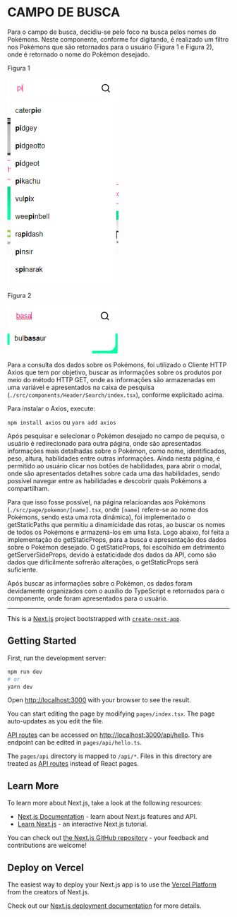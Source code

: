 # CAMPO DE BUSCA

Para o campo de busca, decidiu-se pelo foco na busca pelos nomes do Pokémons. Neste componente, conforme for digitando, é realizado um filtro nos Pokémons que são retornados para o usuário (Figura 1 e Figura 2), onde é retornado o nome do Pokémon desejado.

Figura 1

![Imagem das indicação de produtos ao clicar no campo de busca](./public/images/Readme/SearchResult.PNG)

Figura 2

![Imagem das indicação de produtos ao clicar no campo de busca](./public/images/Readme/FilteredSearchResult.PNG)

Para a consulta dos dados sobre os Pokémons, foi utilizado o Cliente HTTP Axios que tem por objetivo, buscar as informações sobre os produtos por meio do método HTTP GET, onde as informações são armazenadas em uma variável e apresentados na caixa de pesquisa (`./src/components/Header/Search/index.tsx`), conforme explicitado acima.

Para instalar o Axios, execute:

`npm install axios` ou `yarn add axios`

Após pesquisar e selecionar o Pokémon desejado no campo de pequisa, o usuário é redirecionado para outra página, onde são apresentadas informações mais detalhadas sobre o Pokémon, como nome, identificados, peso, altura, habilidades entre outras informações. Ainda nesta página, é permitido ao usuário clicar nos botões de habilidades, para abrir o modal, onde são apresentados detalhes sobre cada uma das habilidades, sendo possível navegar entre as habilidades e descobrir quais Pokémons a compartilham.

Para que isso fosse possível, na página relacioandas aos Pokémons (`./src/page/pokemon/[name].tsx`, onde `[name]` refere-se ao nome dos Pokémons, sendo esta uma rota dinâmica), foi implementado o getStaticPaths que permitiu a dinamicidade das rotas, ao buscar os nomes de todos os Pokémons e armazená-los em uma lista. Logo abaixo, foi feita a implementação do getStaticProps, para a busca e apresentação dos dados sobre o Pokémon desejado. O getStaticProps, foi escolhido em detrimento getServerSideProps, devido à estaticidade dos dados da API, como são dados que dificilmente sofrerão alterações, o getStaticProps será suficiente.

Após buscar as informações sobre o Pokémon, os dados foram devidamente organizados com o auxílio do TypeScript e retornados para o componente, onde foram apresentados para o usuário.

---

This is a [Next.js](https://nextjs.org/) project bootstrapped with [`create-next-app`](https://github.com/vercel/next.js/tree/canary/packages/create-next-app).

## Getting Started

First, run the development server:

```bash
npm run dev
# or
yarn dev
```

Open [http://localhost:3000](http://localhost:3000) with your browser to see the result.

You can start editing the page by modifying `pages/index.tsx`. The page auto-updates as you edit the file.

[API routes](https://nextjs.org/docs/api-routes/introduction) can be accessed on [http://localhost:3000/api/hello](http://localhost:3000/api/hello). This endpoint can be edited in `pages/api/hello.ts`.

The `pages/api` directory is mapped to `/api/*`. Files in this directory are treated as [API routes](https://nextjs.org/docs/api-routes/introduction) instead of React pages.

## Learn More

To learn more about Next.js, take a look at the following resources:

- [Next.js Documentation](https://nextjs.org/docs) - learn about Next.js features and API.
- [Learn Next.js](https://nextjs.org/learn) - an interactive Next.js tutorial.

You can check out [the Next.js GitHub repository](https://github.com/vercel/next.js/) - your feedback and contributions are welcome!

## Deploy on Vercel

The easiest way to deploy your Next.js app is to use the [Vercel Platform](https://vercel.com/new?utm_medium=default-template&filter=next.js&utm_source=create-next-app&utm_campaign=create-next-app-readme) from the creators of Next.js.

Check out our [Next.js deployment documentation](https://nextjs.org/docs/deployment) for more details.
